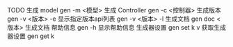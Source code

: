 TODO
生成 model            gen -m <模型>
生成 Controller       gen -c <控制器>
生成版本              gen -v <版本> -e <endpoint>
显示指定版本api列表   gen -v <版本> -l 
生成文档              gen doc <版本> 生成文档
帮助信息              gen -h 显示帮助信息
生成器设置            gen set k v
获取生成器设置        gen get k


